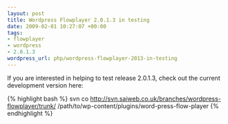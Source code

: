```yaml
--- 
layout: post
title: Wordpress Flowplayer 2.0.1.3 in testing
date: 2009-02-01 10:27:07 +00:00
tags: 
- flowplayer
- wordpress
- 2.0.1.3
wordpress_url: php/wordpress-flowplayer-2013-in-testing
---
```

If you are interested in helping to test release 2.0.1.3, check out the current development version here:

{% highlight bash %}
svn co http://svn.saiweb.co.uk/branches/wordpress-flowplayer/trunk/ /path/to/wp-content/plugins/word-press-flow-player
{% endhighlight %}
